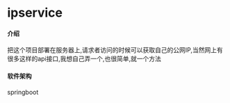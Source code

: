 # ipservice

#### 介绍

把这个项目部署在服务器上,请求者访问的时候可以获取自己的公网IP,当然网上有很多这样的api接口,我想自己弄一个,也很简单,就一个方法

#### 软件架构

springboot



